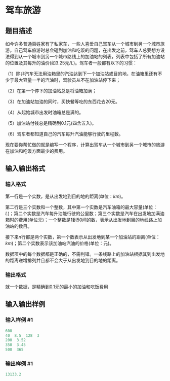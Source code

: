 # 驾车旅游

## 题目描述

如今许多普通百姓家有了私家车，一些人喜爱自己驾车从一个城市到另一个城市旅游。自己驾车旅游时总会碰到加油和吃饭的问题，在出发之前，驾车人总要想方设法得到从一个城市到另一个城市路线上的加油站的列表，列表中包括了所有加油站的位置及其每升的油价(如$3.25$元/$L$)。驾车者一般都有以下的习惯：

（1）除非汽车无法用油箱里的汽油达到下一个加油站或目的地，在油箱里还有不少于最大容量一半的汽油时，驾驶员从不在加油站停下来；

（2）在第一个停下的加油站总是将油箱加满；

（3）在加油站加油的同时，买快餐等吃的东西花去$20$元。

（4）从起始城市出发时油箱总是满的。

（5）加油站付钱总是精确到$0.1$元(四舍五入)。

（6）驾车者都知道自己的汽车每升汽油能够行驶的里程数。

现在要你帮忙做的就是编写一个程序，计算出驾车从一个城市到另一个城市的旅游在加油和吃饭方面最少的费用。

## 输入输出格式

### 输入格式

第一行是一个实数，是从出发地到目的地的距离(单位：$km$)。

第二行是三个实数和一个整数，其中第一个实数是汽车油箱的最大容量(单位：$L$)；第二个实数是汽车每升油能行驶的公里数；第三个实数是汽车在出发地加满油箱时的费用(单位元)；一个整数是$1$到$50$间的数，表示从出发地到目的地线路上加油站的数目。

接下来$n$行都是两个实数，第一个数表示从出发地到某一个加油站的距离(单位：$km$)；第二个实数表示该加油站汽油的价格(单位：元)。

数据项中的每个数据都是正确的，不需判错。一条线路上的加油站根据其到出发地的距离递增排列并且都不会大于从出发地到目的地的距离。

### 输出格式

就一个数据，是精确到$0.1$元的最小的加油和吃饭费用

## 输入输出样例

### 输入样例 #1

```cpp
600
40  8.5  128  3
200  3.52
350  3.45
500  365
```


### 输出样例 #1

```cpp
13133.2
```


